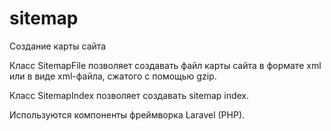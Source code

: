 # sitemap
Создание карты сайта

Класс SitemapFile позволяет создавать файл карты сайта в формате xml или в виде xml-файла, сжатого c помощью gzip.

Класс SitemapIndex позволяет создавать sitemap index.

Используются компоненты фреймворка Laravel (PHP).

